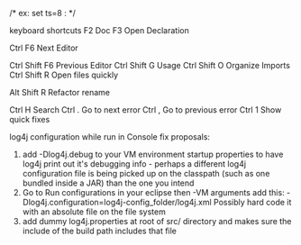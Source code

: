 /* ex: set ts=8   : */

keyboard shortcuts
 F2			Doc
 F3			Open Declaration

 Ctrl F6		Next Editor

 Ctrl Shift F6		Previous Editor
 Ctrl Shift G		Usage
 Ctrl Shift O		Organize Imports
 Ctrl Shift R		Open files quickly

 Alt  Shift R		Refactor rename

 Ctrl H			Search
 Ctrl .			Go to next error
 Ctrl ,			Go to previous error
 Ctrl 1			Show quick fixes

log4j configuration while run in Console fix proposals:
1) add -Dlog4j.debug to your VM environment startup properties to have log4j print
out it's debugging info - perhaps a different log4j configuration file is being
picked up on the classpath (such as one bundled inside a JAR) than the one you intend 
2) Go to Run configurations in your eclipse then -VM arguments add this:
-Dlog4j.configuration=log4j-config_folder/log4j.xml
Possibly hard code it with an absolute file on the file system
3) add dummy log4j.properties at root of src/ directory and makes sure the include
of the build path includes that file


